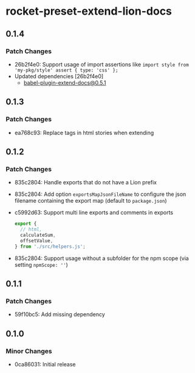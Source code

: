# rocket-preset-extend-lion-docs

## 0.1.4

### Patch Changes

- 26b2f4e0: Support usage of import assertions like `import style from 'my-pkg/style' assert { type: 'css' };`
- Updated dependencies [26b2f4e0]
  - babel-plugin-extend-docs@0.5.1

## 0.1.3

### Patch Changes

- ea768c93: Replace tags in html stories when extending

## 0.1.2

### Patch Changes

- 835c2804: Handle exports that do not have a Lion prefix
- 835c2804: Add option `exportsMapJsonFileName` to configure the json filename containing the export map (default to `package.json`)
- c5992d63: Support multi line exports and comments in exports

  ```js
  export {
    // html,
    calculateSum,
    offsetValue,
  } from './src/helpers.js';
  ```

- 835c2804: Support usage without a subfolder for the npm scope (via setting `npmScope: ''`)

## 0.1.1

### Patch Changes

- 59f10bc5: Add missing dependency

## 0.1.0

### Minor Changes

- 0ca86031: Initial release
